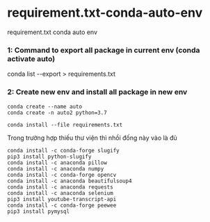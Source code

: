 # requirement.txt-conda-auto-env
requirement.txt conda auto env


### 1: Command to export all package in current env (conda activate auto)
conda list --export > requirements.txt

### 2: Create new env and install all package in new env
```
conda create --name auto
conda create -n auto2 python=3.7

conda install --file requirements.txt
```


Trong trường hợp thiếu thư viện thì nhồi đống này vào là đủ
```
conda install -c conda-forge slugify
pip3 install python-slugify
conda install -c anaconda pillow
conda install -c anaconda numpy
conda install -c conda-forge opencv
conda install -c anaconda beautifulsoup4
conda install -c anaconda requests
conda install -c anaconda selenium
pip3 install youtube-transcript-api
conda install -c conda-forge peewee
pip3 install pymysql
```
